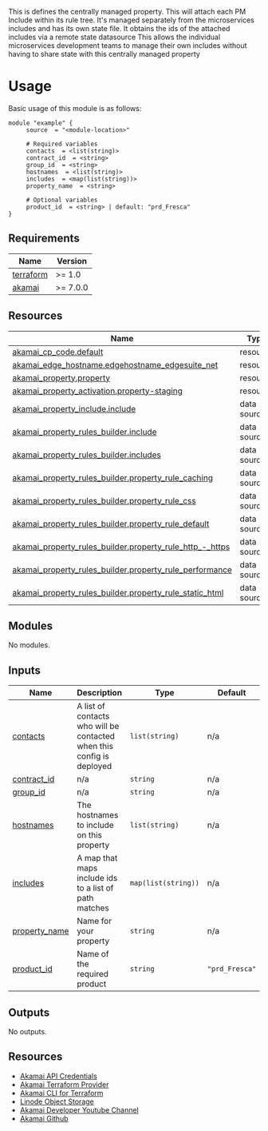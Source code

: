 <!-- BEGIN_TF_DOCS -->

This is defines the centrally managed property. This will attach each PM Include within
its rule tree. It's managed separately from the microservices includes and has its own
state file. It obtains the ids of the attached includes via a remote state datasource
This allows the individual microservices development teams to manage their own includes
without having to share state with this centrally managed property

# Usage
Basic usage of this module is as follows:

```hcl
module "example" {
  	 source  = "<module-location>"
  
	 # Required variables
  	 contacts  = <list(string)>
  	 contract_id  = <string>
  	 group_id  = <string>
  	 hostnames  = <list(string)>
  	 includes  = <map(list(string))>
  	 property_name  = <string>
  
	 # Optional variables
  	 product_id  = <string> | default: "prd_Fresca"
}
 ```

## Requirements

| Name | Version |
|------|---------|
| <a name="requirement_terraform"></a> [terraform](#requirement\_terraform) | >= 1.0 |
| <a name="requirement_akamai"></a> [akamai](#requirement\_akamai) | >= 7.0.0 |

## Resources

| Name | Type |
|------|------|
| [akamai_cp_code.default](https://registry.terraform.io/providers/akamai/akamai/latest/docs/resources/cp_code) | resource |
| [akamai_edge_hostname.edgehostname_edgesuite_net](https://registry.terraform.io/providers/akamai/akamai/latest/docs/resources/edge_hostname) | resource |
| [akamai_property.property](https://registry.terraform.io/providers/akamai/akamai/latest/docs/resources/property) | resource |
| [akamai_property_activation.property-staging](https://registry.terraform.io/providers/akamai/akamai/latest/docs/resources/property_activation) | resource |
| [akamai_property_include.include](https://registry.terraform.io/providers/akamai/akamai/latest/docs/data-sources/property_include) | data source |
| [akamai_property_rules_builder.include](https://registry.terraform.io/providers/akamai/akamai/latest/docs/data-sources/property_rules_builder) | data source |
| [akamai_property_rules_builder.includes](https://registry.terraform.io/providers/akamai/akamai/latest/docs/data-sources/property_rules_builder) | data source |
| [akamai_property_rules_builder.property_rule_caching](https://registry.terraform.io/providers/akamai/akamai/latest/docs/data-sources/property_rules_builder) | data source |
| [akamai_property_rules_builder.property_rule_css](https://registry.terraform.io/providers/akamai/akamai/latest/docs/data-sources/property_rules_builder) | data source |
| [akamai_property_rules_builder.property_rule_default](https://registry.terraform.io/providers/akamai/akamai/latest/docs/data-sources/property_rules_builder) | data source |
| [akamai_property_rules_builder.property_rule_http_-_https](https://registry.terraform.io/providers/akamai/akamai/latest/docs/data-sources/property_rules_builder) | data source |
| [akamai_property_rules_builder.property_rule_performance](https://registry.terraform.io/providers/akamai/akamai/latest/docs/data-sources/property_rules_builder) | data source |
| [akamai_property_rules_builder.property_rule_static_html](https://registry.terraform.io/providers/akamai/akamai/latest/docs/data-sources/property_rules_builder) | data source |

## Modules

No modules.

## Inputs

| Name | Description | Type | Default | Required |
|------|-------------|------|---------|:--------:|
| <a name="input_contacts"></a> [contacts](#input\_contacts) | A list of contacts who will be contacted when this config is deployed | `list(string)` | n/a | yes |
| <a name="input_contract_id"></a> [contract\_id](#input\_contract\_id) | n/a | `string` | n/a | yes |
| <a name="input_group_id"></a> [group\_id](#input\_group\_id) | n/a | `string` | n/a | yes |
| <a name="input_hostnames"></a> [hostnames](#input\_hostnames) | The hostnames to include on this property | `list(string)` | n/a | yes |
| <a name="input_includes"></a> [includes](#input\_includes) | A map that maps include ids to a list of path matches | `map(list(string))` | n/a | yes |
| <a name="input_property_name"></a> [property\_name](#input\_property\_name) | Name for your property | `string` | n/a | yes |
| <a name="input_product_id"></a> [product\_id](#input\_product\_id) | Name of the required product | `string` | `"prd_Fresca"` | no |

## Outputs

No outputs.

## Resources
- [Akamai API Credentials](https://techdocs.akamai.com/developer/docs/set-up-authentication-credentials)
- [Akamai Terraform Provider](https://techdocs.akamai.com/terraform/docs)
- [Akamai CLI for Terraform](https://github.com/akamai/cli-terraform)
- [Linode Object Storage](https://www.linode.com/lp/object-storage/)
- [Akamai Developer Youtube Channel](https://www.youtube.com/c/AkamaiDeveloper)
- [Akamai Github](https://github.com/akamai)
<!-- END_TF_DOCS -->